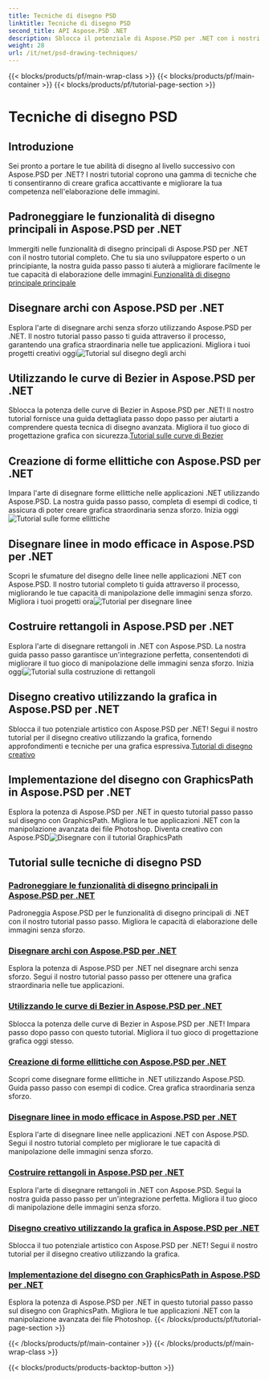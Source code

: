 ```yaml
---
title: Tecniche di disegno PSD
linktitle: Tecniche di disegno PSD
second_title: API Aspose.PSD .NET
description: Sblocca il potenziale di Aspose.PSD per .NET con i nostri tutorial! Padroneggia le principali funzionalità di disegno, crea grafica straordinaria e migliora le tue capacità di manipolazione delle immagini.
weight: 28
url: /it/net/psd-drawing-techniques/
---
```


{{< blocks/products/pf/main-wrap-class >}}
{{< blocks/products/pf/main-container >}}
{{< blocks/products/pf/tutorial-page-section >}}

# Tecniche di disegno PSD


## Introduzione

Sei pronto a portare le tue abilità di disegno al livello successivo con Aspose.PSD per .NET? I nostri tutorial coprono una gamma di tecniche che ti consentiranno di creare grafica accattivante e migliorare la tua competenza nell'elaborazione delle immagini.

## Padroneggiare le funzionalità di disegno principali in Aspose.PSD per .NET

 Immergiti nelle funzionalità di disegno principali di Aspose.PSD per .NET con il nostro tutorial completo. Che tu sia uno sviluppatore esperto o un principiante, la nostra guida passo passo ti aiuterà a migliorare facilmente le tue capacità di elaborazione delle immagini.[Funzionalità di disegno principale principale](./mastering-core-drawing-features/)

## Disegnare archi con Aspose.PSD per .NET

 Esplora l'arte di disegnare archi senza sforzo utilizzando Aspose.PSD per .NET. Il nostro tutorial passo passo ti guida attraverso il processo, garantendo una grafica straordinaria nelle tue applicazioni. Migliora i tuoi progetti creativi oggi![Tutorial sul disegno degli archi](./drawing-arcs/)

## Utilizzando le curve di Bezier in Aspose.PSD per .NET

 Sblocca la potenza delle curve di Bezier in Aspose.PSD per .NET! Il nostro tutorial fornisce una guida dettagliata passo dopo passo per aiutarti a comprendere questa tecnica di disegno avanzata. Migliora il tuo gioco di progettazione grafica con sicurezza.[Tutorial sulle curve di Bezier](./utilizing-bezier-curves/)

## Creazione di forme ellittiche con Aspose.PSD per .NET

 Impara l'arte di disegnare forme ellittiche nelle applicazioni .NET utilizzando Aspose.PSD. La nostra guida passo passo, completa di esempi di codice, ti assicura di poter creare grafica straordinaria senza sforzo. Inizia oggi![Tutorial sulle forme ellittiche](./creating-elliptical-shapes/)

## Disegnare linee in modo efficace in Aspose.PSD per .NET

 Scopri le sfumature del disegno delle linee nelle applicazioni .NET con Aspose.PSD. Il nostro tutorial completo ti guida attraverso il processo, migliorando le tue capacità di manipolazione delle immagini senza sforzo. Migliora i tuoi progetti ora![Tutorial per disegnare linee](./drawing-lines-effectively/)

## Costruire rettangoli in Aspose.PSD per .NET

Esplora l'arte di disegnare rettangoli in .NET con Aspose.PSD. La nostra guida passo passo garantisce un'integrazione perfetta, consentendoti di migliorare il tuo gioco di manipolazione delle immagini senza sforzo. Inizia oggi![Tutorial sulla costruzione di rettangoli](./constructing-rectangles/)

## Disegno creativo utilizzando la grafica in Aspose.PSD per .NET

 Sblocca il tuo potenziale artistico con Aspose.PSD per .NET! Segui il nostro tutorial per il disegno creativo utilizzando la grafica, fornendo approfondimenti e tecniche per una grafica espressiva.[Tutorial di disegno creativo](./creative-drawing-using-graphics/)

## Implementazione del disegno con GraphicsPath in Aspose.PSD per .NET

 Esplora la potenza di Aspose.PSD per .NET in questo tutorial passo passo sul disegno con GraphicsPath. Migliora le tue applicazioni .NET con la manipolazione avanzata dei file Photoshop. Diventa creativo con Aspose.PSD![Disegnare con il tutorial GraphicsPath](./implementing-drawing-with-graphicspath/)

## Tutorial sulle tecniche di disegno PSD
### [Padroneggiare le funzionalità di disegno principali in Aspose.PSD per .NET](./mastering-core-drawing-features/)
Padroneggia Aspose.PSD per le funzionalità di disegno principali di .NET con il nostro tutorial passo passo. Migliora le capacità di elaborazione delle immagini senza sforzo.
### [Disegnare archi con Aspose.PSD per .NET](./drawing-arcs/)
Esplora la potenza di Aspose.PSD per .NET nel disegnare archi senza sforzo. Segui il nostro tutorial passo passo per ottenere una grafica straordinaria nelle tue applicazioni.
### [Utilizzando le curve di Bezier in Aspose.PSD per .NET](./utilizing-bezier-curves/)
Sblocca la potenza delle curve di Bezier in Aspose.PSD per .NET! Impara passo dopo passo con questo tutorial. Migliora il tuo gioco di progettazione grafica oggi stesso.
### [Creazione di forme ellittiche con Aspose.PSD per .NET](./creating-elliptical-shapes/)
Scopri come disegnare forme ellittiche in .NET utilizzando Aspose.PSD. Guida passo passo con esempi di codice. Crea grafica straordinaria senza sforzo.
### [Disegnare linee in modo efficace in Aspose.PSD per .NET](./drawing-lines-effectively/)
Esplora l'arte di disegnare linee nelle applicazioni .NET con Aspose.PSD. Segui il nostro tutorial completo per migliorare le tue capacità di manipolazione delle immagini senza sforzo.
### [Costruire rettangoli in Aspose.PSD per .NET](./constructing-rectangles/)
Esplora l'arte di disegnare rettangoli in .NET con Aspose.PSD. Segui la nostra guida passo passo per un'integrazione perfetta. Migliora il tuo gioco di manipolazione delle immagini senza sforzo.
### [Disegno creativo utilizzando la grafica in Aspose.PSD per .NET](./creative-drawing-using-graphics/)
Sblocca il tuo potenziale artistico con Aspose.PSD per .NET! Segui il nostro tutorial per il disegno creativo utilizzando la grafica.
### [Implementazione del disegno con GraphicsPath in Aspose.PSD per .NET](./implementing-drawing-with-graphicspath/)
Esplora la potenza di Aspose.PSD per .NET in questo tutorial passo passo sul disegno con GraphicsPath. Migliora le tue applicazioni .NET con la manipolazione avanzata dei file Photoshop.
{{< /blocks/products/pf/tutorial-page-section >}}

{{< /blocks/products/pf/main-container >}}
{{< /blocks/products/pf/main-wrap-class >}}

{{< blocks/products/products-backtop-button >}}
